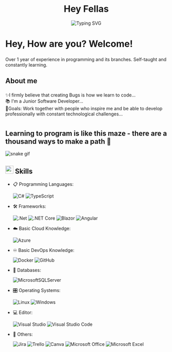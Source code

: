 <h1 align="center">Hey Fellas</h1>

<div align="center">
  
![Typing SVG](https://readme-typing-svg.herokuapp.com?font=ROBOT&size=25&color=39FF14&background=000000&center=true&vCenter=true&width=490&lines=%3E+Welcome+to+my+GitHub+profile...!)

</div>

<h1 align="left">Hey, How are you? Welcome!</h1>

###

<p align="left">Over 1 year of experience in programming and its branches.
Self-taught and constantly learning.
</p>

###

<h2 align="left">About me</h2>

###

<p align="left">✨I firmly believe that creating Bugs is how we learn to code...<br>📚 I'm a Junior Software Developer...<br> 🎯Goals: Work together with people who inspire me and be able to develop professionally with constant technological challenges...</p>

<h1 align="center">

## Learning to program is like this maze - there are a thousand ways to make a path 🫶
![snake gif](https://github.com/null3000/null3000/blob/output/github-contribution-grid-snake.svg)


## <img src="https://media2.giphy.com/media/QssGEmpkyEOhBCb7e1/giphy.gif?cid=ecf05e47a0n3gi1bfqntqmob8g9aid1oyj2wr3ds3mg700bl&rid=giphy.gif" width ="25"><b> Skills</b>

<p align="center">

- 📋 Programming Languages:
    
    ![C#](https://img.shields.io/badge/c%23-%23239120.svg?style=for-the-badge&logo=c-sharp&logoColor=white)
    ![TypeScript](https://img.shields.io/badge/typescript-%23007ACC.svg?style=for-the-badge&logo=typescript&logoColor=white)
    
- 🛠 Frameworks:

    ![.Net](https://img.shields.io/badge/.NET-5C2D91?style=for-the-badge&logo=.net&logoColor=white)
    ![.NET Core](https://img.shields.io/badge/.NET%20Core-512BD4?style=for-the-badge&logo=.net&logoColor=white)
    ![Blazor](https://img.shields.io/badge/blazor-%235C2D91.svg?style=for-the-badge&logo=blazor&logoColor=white)
    ![Angular](https://img.shields.io/badge/angular-%23DD0031.svg?style=for-the-badge&logo=angular&logoColor=white)
    
 -  ☁️ Basic Cloud Knowledge:

    ![Azure](https://img.shields.io/badge/azure-%230072C6.svg?style=for-the-badge&logo=microsoftazure&logoColor=white)
    
- ♾️ Basic DevOps Knowledge:

    ![Docker](https://img.shields.io/badge/docker-%230db7ed.svg?style=for-the-badge&logo=docker&logoColor=white)
    ![GitHub](https://img.shields.io/badge/github-%23121011.svg?style=for-the-badge&logo=github&logoColor=white)
    
 - 💾 Databases:

   ![MicrosoftSQLServer](https://img.shields.io/badge/Microsoft%20SQL%20Server-CC2927?style=for-the-badge&logo=microsoft%20sql%20server&logoColor=white)
    
-  🎛️ Operating Systems:

    ![Linux](https://img.shields.io/badge/Linux-FCC624?style=for-the-badge&logo=linux&logoColor=black)
    ![Windows](https://img.shields.io/badge/Windows-0078D6?style=for-the-badge&logo=windows&logoColor=white)

 -  💻 Editor:

    ![Visual Studio](https://img.shields.io/badge/Visual%20Studio-5C2D91.svg?style=for-the-badge&logo=visual-studio&logoColor=white)
    ![Visual Studio Code](https://img.shields.io/badge/Visual%20Studio%20Code-0078d7.svg?style=for-the-badge&logo=visual-studio-code&logoColor=white)
    
- 🥅 Others:

    ![Jira](https://img.shields.io/badge/jira-%230A0FFF.svg?style=for-the-badge&logo=jira&logoColor=white)
    ![Trello](https://img.shields.io/badge/Trello-%23026AA7.svg?style=for-the-badge&logo=Trello&logoColor=white)
    ![Canva](https://img.shields.io/badge/Canva-%2300C4CC.svg?style=for-the-badge&logo=Canva&logoColor=white) 
    ![Microsoft Office](https://img.shields.io/badge/Microsoft_Office-D83B01?style=for-the-badge&logo=microsoft-office&logoColor=white)
    ![Microsoft Excel](https://img.shields.io/badge/Microsoft_Excel-217346?style=for-the-badge&logo=microsoft-excel&logoColor=white)
